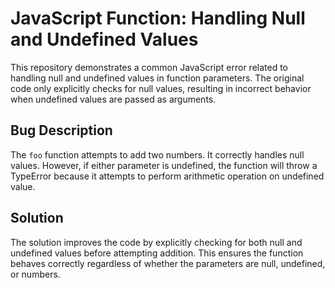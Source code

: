 # JavaScript Function: Handling Null and Undefined Values

This repository demonstrates a common JavaScript error related to handling null and undefined values in function parameters. The original code only explicitly checks for null values, resulting in incorrect behavior when undefined values are passed as arguments.

## Bug Description

The `foo` function attempts to add two numbers.  It correctly handles null values. However, if either parameter is undefined, the function will throw a TypeError because it attempts to perform arithmetic operation on undefined value.

## Solution

The solution improves the code by explicitly checking for both null and undefined values before attempting addition. This ensures the function behaves correctly regardless of whether the parameters are null, undefined, or numbers.